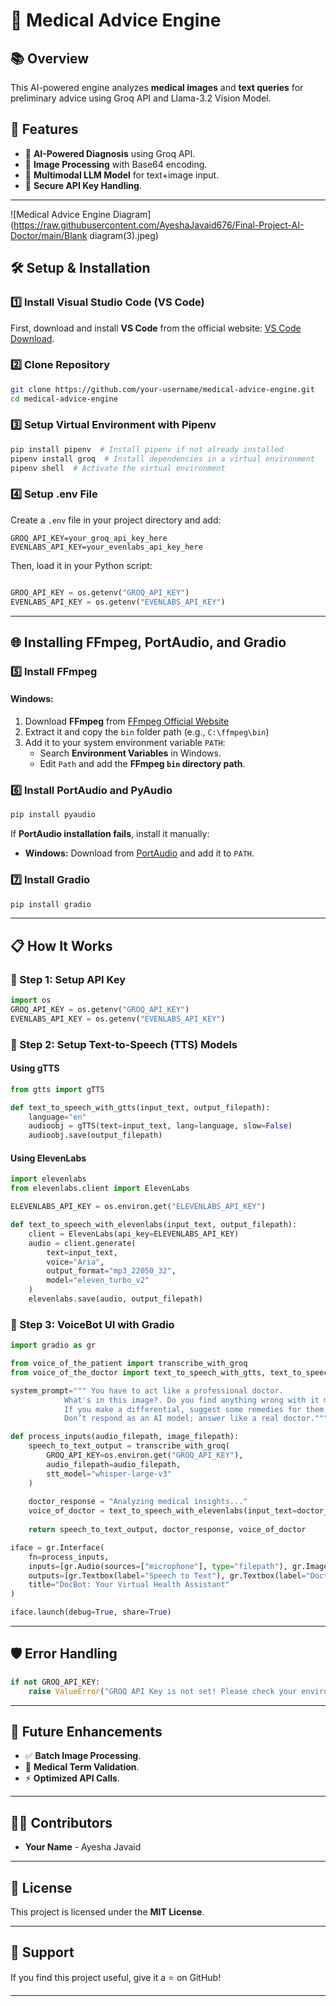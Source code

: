 # 🏥 Medical Advice Engine

## 📚 Overview
This AI-powered engine analyzes **medical images** and **text queries** for preliminary advice using Groq API and Llama-3.2 Vision Model.

## 🚀 Features
- 🏥 **AI-Powered Diagnosis** using Groq API.
- 🎨 **Image Processing** with Base64 encoding.
- 🤖 **Multimodal LLM Model** for text+image input.
- 🔑 **Secure API Key Handling**.

---

![Medical Advice Engine Diagram](https://raw.githubusercontent.com/AyeshaJavaid676/Final-Project-AI-Doctor/main/Blank diagram(3).jpeg)

## 🛠️ Setup & Installation
### 1️⃣ Install Visual Studio Code (VS Code)
First, download and install **VS Code** from the official website: [VS Code Download](https://code.visualstudio.com/).

### 2️⃣ Clone Repository
```bash
git clone https://github.com/your-username/medical-advice-engine.git
cd medical-advice-engine
```

### 3️⃣ Setup Virtual Environment with Pipenv
```bash
pip install pipenv  # Install pipenv if not already installed
pipenv install groq  # Install dependencies in a virtual environment
pipenv shell  # Activate the virtual environment
```

### 4️⃣ Setup .env File
Create a `.env` file in your project directory and add:
```
GROQ_API_KEY=your_groq_api_key_here
EVENLABS_API_KEY=your_evenlabs_api_key_here
```
Then, load it in your Python script:
```python

GROQ_API_KEY = os.getenv("GROQ_API_KEY")
EVENLABS_API_KEY = os.getenv("EVENLABS_API_KEY")
```

---

## 🌐 Installing FFmpeg, PortAudio, and Gradio
### 5️⃣ Install FFmpeg
#### **Windows:**
1. Download **FFmpeg** from [FFmpeg Official Website](https://ffmpeg.org/download.html)
2. Extract it and copy the `bin` folder path (e.g., `C:\ffmpeg\bin`)
3. Add it to your system environment variable `PATH`:
   - Search **Environment Variables** in Windows.
   - Edit `Path` and add the **FFmpeg `bin` directory path**.



### 6️⃣ Install PortAudio and PyAudio
```bash
pip install pyaudio
```
If **PortAudio installation fails**, install it manually:
- **Windows:** Download from [PortAudio](http://portaudio.com/download.html) and add it to `PATH`.


### 7️⃣ Install Gradio
```bash
pip install gradio
```

---

## 📋 How It Works

### 🔹 Step 1: Setup API Key
```python
import os
GROQ_API_KEY = os.getenv("GROQ_API_KEY")
EVENLABS_API_KEY = os.getenv("EVENLABS_API_KEY")
```

### 🔹 Step 2: Setup Text-to-Speech (TTS) Models
#### **Using gTTS**
```python
from gtts import gTTS

def text_to_speech_with_gtts(input_text, output_filepath):
    language="en"
    audioobj = gTTS(text=input_text, lang=language, slow=False)
    audioobj.save(output_filepath)
```

#### **Using ElevenLabs**
```python
import elevenlabs
from elevenlabs.client import ElevenLabs

ELEVENLABS_API_KEY = os.environ.get("ELEVENLABS_API_KEY")

def text_to_speech_with_elevenlabs(input_text, output_filepath):
    client = ElevenLabs(api_key=ELEVENLABS_API_KEY)
    audio = client.generate(
        text=input_text,
        voice="Aria",
        output_format="mp3_22050_32",
        model="eleven_turbo_v2"
    )
    elevenlabs.save(audio, output_filepath)
```

### 🔹 Step 3: VoiceBot UI with Gradio
```python
import gradio as gr

from voice_of_the_patient import transcribe_with_groq
from voice_of_the_doctor import text_to_speech_with_gtts, text_to_speech_with_elevenlabs

system_prompt=""" You have to act like a professional doctor.
            What's in this image?. Do you find anything wrong with it medically? 
            If you make a differential, suggest some remedies for them. 
            Don’t respond as an AI model; answer like a real doctor."""

def process_inputs(audio_filepath, image_filepath):
    speech_to_text_output = transcribe_with_groq(
        GROQ_API_KEY=os.environ.get("GROQ_API_KEY"), 
        audio_filepath=audio_filepath,
        stt_model="whisper-large-v3"
    )
    
    doctor_response = "Analyzing medical insights..."
    voice_of_doctor = text_to_speech_with_elevenlabs(input_text=doctor_response, output_filepath="finall.mp3") 
    
    return speech_to_text_output, doctor_response, voice_of_doctor

iface = gr.Interface(
    fn=process_inputs,
    inputs=[gr.Audio(sources=["microphone"], type="filepath"), gr.Image(type="filepath")],
    outputs=[gr.Textbox(label="Speech to Text"), gr.Textbox(label="Doctor's Response"), gr.Audio("Temp.mp3")],
    title="DocBot: Your Virtual Health Assistant"
)

iface.launch(debug=True, share=True)
```

---

## 🛡️ Error Handling
```python
if not GROQ_API_KEY:
    raise ValueError("GROQ API Key is not set! Please check your environment variables.")
```

---

## 💪 Future Enhancements
- ✅ **Batch Image Processing**.
- 🎯 **Medical Term Validation**.
- ⚡ **Optimized API Calls**.

---

## 👨‍💻 Contributors
- **Your Name** - Ayesha Javaid

---

## 📝 License
This project is licensed under the **MIT License**.

---

## 🌟 Support
If you find this project useful, give it a ⭐ on GitHub!

---



